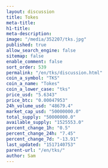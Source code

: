 ```yaml
---
layout: discussion
title: Tokes
meta-title: 
h1-title: 
meta-description: 
image: "/media/352207/tks.jpg"
published: true
allow_search_engine: false
sitemap: false
enable_comment: false
sort_order: 539
permalink: "/en/tks/discussion.html"
coin_a_symbol: "TKS"
coin_a_name: "Tokes"
coin_a_lower_case: "tks"
price_usd: "5.6343"
price_btc: "0.00047953"
24h_volume_usd: "48679.4"
market_cap_usd: "50000000.0"
total_supply: "50000000.0"
available_supply: "1525553.0"
percent_change_1h: "0.5"
percent_change_24h: "7.45"
percent_change_7d: "-13.91"
last_updated: "1517140753"
parent-url: "/en/tks/"
author: Sam
---
```


